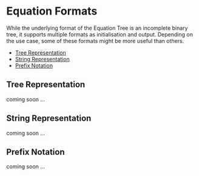# Equation Formats

While the underlying format of the Equation Tree is an incomplete binary tree, it supports multiple formats as initialisation and output. Depending on the use case, some of these formats might be more useful than others. 

- [Tree Representation](#tree-representation)
- [String Representation](#string-representation)
- [Prefix Notation](#prefix-notation)

## Tree Representation
coming soon ...

## String Representation
coming soon ...

## Prefix Notation
coming soon ...



